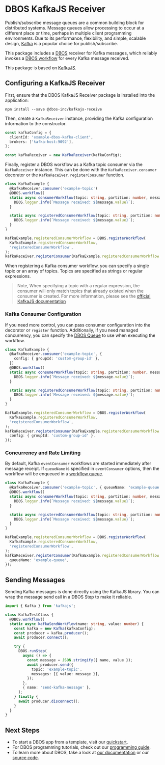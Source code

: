 # DBOS KafkaJS Receiver

Publish/subscribe message queues are a common building block for distributed systems.
Message queues allow processing to occur at a different place or time, perhaps in multiple client programming environments.
Due to its performance, flexibility, and simple, scalable design, [Kafka](https://www.confluent.io/cloud-kafka) is a popular choice for publish/subscribe.

This package includes a [DBOS](https://docs.dbos.dev/) receiver for Kafka messages, which reliably invokes a
[DBOS workflow](https://docs.dbos.dev/typescript/tutorials/workflow-tutorial) for every Kafka message received.

This package is based on [KafkaJS](https://kafka.js.org/).

## Configuring a KafkaJS Receiver

First, ensure that the DBOS KafkaJS Receiver package is installed into the application:

```
npm install --save @dbos-inc/kafkajs-receive
```

Then, create a `KafkaReceiver` instance, providing the Kafka configuration information to the constructor.

```ts
const kafkaConfig = {
  clientId: 'example-dbos-kafka-client',
  brokers: ['kafka-host:9092'],
};

const kafkaReceiver = new KafkaReceiver(kafkaConfig);
```

Finally, register a DBOS workflow as a Kafka topic consumer via the `KafkaReceiver` instance.
This can be done with the `KafkaReceiver.consumer` decorator or the `KafkaReceiver.registerConsumer` function.

```ts
class KafkaExample {
  @kafkaReceiver.consumer('example-topic')
  @DBOS.workflow()
  static async consumerWorkflow(topic: string, partition: number, message: KafkaMessage) {
    DBOS.logger.info(`Message received: ${message.value}`);
  }

  static async registeredConsumerWorkflow(topic: string, partition: number, message: KafkaMessage) {
    DBOS.logger.info(`Message received: ${message.value}`);
  }
}

KafkaExample.registeredConsumerWorkflow = DBOS.registerWorkflow(
  KafkaExample.registeredConsumerWorkflow,
  'registeredConsumerWorkflow',
);
kafkaReceiver.registerConsumer(KafkaExample.registeredConsumerWorkflow, 'another-example-topic');
```

When registering a Kafka consumer workflow, you can specify a single topic or an array of topics.
Topics are specified as strings or regular expressions.

> Note, When specifying a topic with a regular expression, the consumer will only match topics that already existed when the consumer is created.
> For more information, please see the [official KafkaJS documentation](https://kafka.js.org/docs/consuming)

### Kafka Consumer Configuration

If you need more control, you can pass consumer configuration into the decorator or `register` function.
Additionally, if you need managed concurrency, you can specify the [DBOS Queue](https://docs.dbos.dev/typescript/tutorials/queue-tutorial)
to use when executing the workflow.

```ts
class KafkaExample {
  @kafkaReceiver.consumer('example-topic', {
    config: { groupId: 'custom-group-id' },
  })
  @DBOS.workflow()
  static async consumerWorkflow(topic: string, partition: number, message: KafkaMessage) {
    DBOS.logger.info(`Message received: ${message.value}`);
  }

  static async registeredConsumerWorkflow(topic: string, partition: number, message: KafkaMessage) {
    DBOS.logger.info(`Message received: ${message.value}`);
  }
}

KafkaExample.registeredConsumerWorkflow = DBOS.registerWorkflow(
  KafkaExample.registeredConsumerWorkflow,
  'registeredConsumerWorkflow',
);
kafkaReceiver.registerConsumer(KafkaExample.registeredConsumerWorkflow, 'another-example-topic', {
  config: { groupId: 'custom-group-id' },
});
```

### Concurrency and Rate Limiting

By default, Kafka `eventConsumer` workflows are started immediately after message receipt.
If `queueName` is specified in `eventConsumer` options, then the workflow will be enqueued in a [workflow queue](https://docs.dbos.dev/typescript/reference/transactapi/workflow-queues).

```ts
class KafkaExample {
  @kafkaReceiver.consumer('example-topic', { queueName: 'example-queue' })
  @DBOS.workflow()
  static async consumerWorkflow(topic: string, partition: number, message: KafkaMessage) {
    DBOS.logger.info(`Message received: ${message.value}`);
  }

  static async registeredConsumerWorkflow(topic: string, partition: number, message: KafkaMessage) {
    DBOS.logger.info(`Message received: ${message.value}`);
  }
}

KafkaExample.registeredConsumerWorkflow = DBOS.registerWorkflow(
  KafkaExample.registeredConsumerWorkflow,
  'registeredConsumerWorkflow',
);
kafkaReceiver.registerConsumer(KafkaExample.registeredConsumerWorkflow, 'another-example-topic', {
  queueName: 'example-queue',
});
```

## Sending Messages

Sending Kafka messages is done directly using the KafkaJS library.
You can wrap the message send call in a DBOS Step to make it reliable.

```ts
import { Kafka } from 'kafkajs';

class KafkaTestClass {
  @DBOS.workflow()
  static async kafkaSendWorkflow(name: string, value: number) {
    const kafka = new Kafka(kafkaConfig);
    const producer = kafka.producer();
    await producer.connect();

    try {
      DBOS.runStep(
        async () => {
          const message = JSON.stringify({ name, value });
          await producer.send({
            topic: 'example-topic',
            messages: [{ value: message }],
          });
        },
        { name: 'send-kafka-message' },
      );
    } finally {
      await producer.disconnect();
    }
  }
}
```

## Next Steps

- To start a DBOS app from a template, visit our [quickstart](https://docs.dbos.dev/quickstart).
- For DBOS programming tutorials, check out our [programming guide](https://docs.dbos.dev/typescript/programming-guide).
- To learn more about DBOS, take a look at [our documentation](https://docs.dbos.dev/) or our [source code](https://github.com/dbos-inc/dbos-transact-ts).
